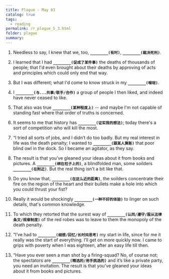```yaml
---
title: Plague - May 03
catalog: true
tags: 
  - reading
permalink: /r_plague_5_3.html
folder: plague
summary: 
---
```



1.  Needless to say, I knew that we, too, <b data-toggle="tooltip" data-original-title="{{site.data.answers.plag_d_82_a2}}">`________(有时)`</b>, <b data-toggle="tooltip" data-original-title="{{site.data.answers.plag_d_82_a1}}">`________(裁决死刑)`</b>.

2.  I learned that I had <b data-toggle="tooltip" data-original-title="{{site.data.answers.plag_d_82_b1}}">`________(促成了某件事)`</b> the deaths of thousands of people; that I'd even brought about their deaths by approving of acts and principles which could only end that way.

3.  But I was different; what I'd come to know struck in my <b data-toggle="tooltip" data-original-title="{{site.data.answers.plag_d_82_c1}}">`________(喉咙)`</b>.

4.  I <b data-toggle="tooltip" data-original-title="{{site.data.answers.plag_d_82_d1}}">`________(与...共事/联手/合作)`</b> a group of people I then liked, and indeed have never ceased to like.

5.  That also was true <b data-toggle="tooltip" data-original-title="{{site.data.answers.plag_d_82_e1}}">`________(某种程度上)`</b> -- and maybe I'm not capable of standing fast where that order of truths is concerned.

6.  It seems to me that history has <b data-toggle="tooltip" data-original-title="{{site.data.answers.plag_d_82_f1}}">`________(证实我的想法)`</b>; today there's a sort of competition who will kill the most.

7.  “I tried all sorts of jobs, and I didn’t do too badly. But my real interest in life was the death penalty; I wanted to <b data-toggle="tooltip" data-original-title="{{site.data.answers.plag_d_82_g1}}">`________(跟某人算账)`</b> that poor blind owl in the dock. So I became an agitator, as they say.

8.  The result is that you've gleaned your ideas about it from books and pictures. A <b data-toggle="tooltip" data-original-title="{{site.data.answers.plag_d_82_h1}}">`________(绑在柱子上的)`</b>, a blindfolded man, some soilders <b data-toggle="tooltip" data-original-title="{{site.data.answers.plag_d_82_h2}}">`________(在附近)`</b>. But the real thing isn't a bit like that.

9.  Do you know that, <b data-toggle="tooltip" data-original-title="{{site.data.answers.plag_d_82_i1}}">`________(在这么近的距离)`</b>, the soilders concentrate their fire on the region of the heart and their bullets make a hole into which you could thrust your fist?

10.  Really it would be shockingly <b data-toggle="tooltip" data-original-title="{{site.data.answers.plag_d_82_j1}}">`________(一种不好的体验)`</b> to linger on such details, that's common knowledge.

11.  To which they retorted that the surest way of <b data-toggle="tooltip" data-original-title="{{site.data.answers.plag_d_82_k1}}">`________(认同/遵守/服从法律条文/规章制度)`</b> of the red robes was to leave to them the monopoly of the death penalty.

12.  “I’ve had to <b data-toggle="tooltip" data-original-title="{{site.data.answers.plag_d_82_l1}}">`________(细想/回忆/长时间思考)`</b> my start in life, since for me it really was the start of everything. I’ll get on more quickly now. I came to grips with poverty when I was eighteen, after an easy life till then.

13.  “Have you ever seen a man shot by a firing-squad? No, of course not; the spectators are <b data-toggle="tooltip" data-original-title="{{site.data.answers.plag_d_82_m1}}">`________(精选的/用手挑选的)`</b> and it’s like a private party, you need an invitation. The result is that you’ve gleaned your ideas about it from books and pictures.